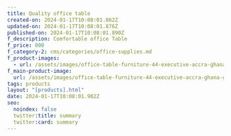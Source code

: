 ```yaml
---
title: Quality office table
created-on: 2024-01-17T10:08:01.862Z
updated-on: 2024-01-17T10:08:01.876Z
published-on: 2024-01-17T10:08:01.890Z
f_description: Comfortable office Table
f_price: 800
f_category-2: cms/categories/office-supplies.md
f_product-images:
  - url: /assets/images/office-table-furniture-44-executive-accra-ghana-gotogh.com.jpg
f_main-product-image:
  url: /assets/images/office-table-furniture-44-executive-accra-ghana-gotogh.com.jpg
tags: products
layout: "[products].html"
date: 2024-01-17T10:08:01.902Z
seo:
  noindex: false
  twitter:title: summary
  twitter:card: summary
---
```

